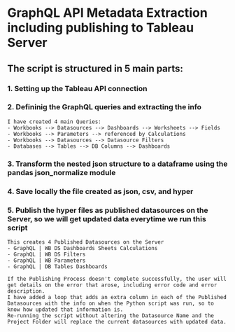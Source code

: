 # GraphQL API Metadata Extraction including publishing to Tableau Server

## The script is structured in 5 main parts:

### 1. Setting up the Tableau API connection
### 2. Defininig the GraphQL queries and extracting the info
    I have created 4 main Queries:
    - Workbooks --> Datasources --> Dashboards --> Worksheets --> Fields
    - Workbooks --> Parameters --> referenced by Calculations
    - Workbooks --> Datasources --> Datasource Filters
    - Databases --> Tables --> DB Columns --> Dashboards
### 3. Transform the nested json structure to a dataframe using the pandas json_normalize module
### 4. Save locally the file created as json, csv, and hyper 
### 5. Publish the hyper files as published datasources on the Server, so we will get updated data everytime we run this script
    This creates 4 Published Datasources on the Server
    - GraphQL | WB DS Dashboards Sheets Calculations
    - GraphQL | WB DS Filters
    - GraphQL | WB Parameters
    - GraphQL | DB Tables Dashboards

    If the Publishing Process doesn't complete successfully, the user will get details on the error that arose, including error code and error description.
    I have added a loop that adds an extra column in each of the Published Datasources with the info on when the Python script was run, so to know how updated that information is. 
    Re-running the script without altering the Datasource Name and the Project Folder will replace the current datasources with updated data.
